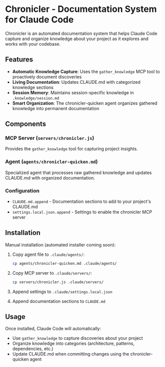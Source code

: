 # Chronicler - Documentation System for Claude Code

Chronicler is an automated documentation system that helps Claude Code capture and organize knowledge about your project as it explores and works with your codebase.

## Features

- **Automatic Knowledge Capture**: Uses the `gather_knowledge` MCP tool to proactively document discoveries
- **Living Documentation**: Updates CLAUDE.md with categorized knowledge sections
- **Session Memory**: Maintains session-specific knowledge in `.knowledge/session.md`
- **Smart Organization**: The chronicler-quicken agent organizes gathered knowledge into permanent documentation

## Components

### MCP Server (`servers/chronicler.js`)
Provides the `gather_knowledge` tool for capturing project insights.

### Agent (`agents/chronicler-quicken.md`)
Specialized agent that processes raw gathered knowledge and updates CLAUDE.md with organized documentation.

### Configuration
- `CLAUDE.md.append` - Documentation sections to add to your project's CLAUDE.md
- `settings.local.json.append` - Settings to enable the chronicler MCP server

## Installation

Manual installation (automated installer coming soon):

1. Copy agent file to `.claude/agents/`:
   ```bash
   cp agents/chronicler-quicken.md .claude/agents/
   ```

2. Copy MCP server to `.claude/servers/`:
   ```bash
   cp servers/chronicler.js .claude/servers/
   ```

3. Append settings to `.claude/settings.local.json`
4. Append documentation sections to `CLAUDE.md`

## Usage

Once installed, Claude Code will automatically:
- Use `gather_knowledge` to capture discoveries about your project
- Organize knowledge into categories (architecture, patterns, dependencies, etc.)
- Update CLAUDE.md when committing changes using the chronicler-quicken agent